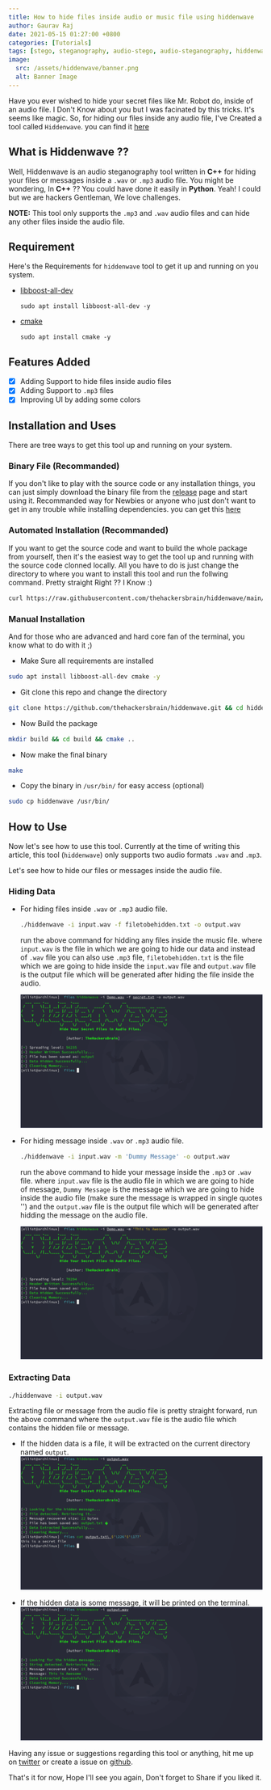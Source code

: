 ```yaml
---
title: How to hide files inside audio or music file using hiddenwave
author: Gaurav Raj
date: 2021-05-15 01:27:00 +0800
categories: [Tutorials]
tags: [stego, steganography, audio-stego, audio-steganography, hiddenwave, mr-robot, thehackersbrain]
image:
  src: /assets/hiddenwave/banner.png
  alt: Banner Image
---
```


Have you ever wished to hide your secret files like Mr. Robot do, inside of an audio file. I Don't Know about you but I was facinated by this tricks. It's seems like magic. So, for hiding our files inside any audio file, I've Created a tool called `Hiddenwave`. you can find it [here](https://github.com/thehackersbrain/hiddenwave)

## What is Hiddenwave ??
Well, Hiddenwave is an audio steganography tool written in **C++** for hiding your files or messages inside a `.wav` or `.mp3` audio file. You might be wondering, In **C++** ?? You could have done it easily in **Python**. Yeah! I could but we are hackers Gentleman, We love challenges.

**NOTE:** This tool only supports the `.mp3` and `.wav` audio files and can hide any other files inside the audio file.

## Requirement

Here's the Requirements for `hiddenwave` tool to get it up and running on you system.

- [libboost-all-dev](https://packages.debian.org/search?keywords=libboost-all-dev)
    ```
    sudo apt install libboost-all-dev -y
    ```
- [cmake](https://cmake.org/)
    ```
    sudo apt install cmake -y
    ```

## Features Added
- [x] Adding Support to hide files inside audio files
- [x] Adding Support to `.mp3` files
- [x] Improving UI by adding some colors

## Installation and Uses

There are tree ways to get this tool up and running on your system. 

### Binary File (Recommanded)
If you don't like to play with the source code or any installation things, you can just simply download the binary file from the [release](https://github.com/thehackersbrain/hiddenwave/releases/) page and start using it. Recommanded way for Newbies or anyone who just don't want to get in any trouble while installing dependencies. you can get this [here](https://github.com/thehackersbrain/hiddenwave/releases/download/1.2.1/hiddenwave)

### Automated Installation (Recommanded)
If you want to get the source code and want to build the whole package from yourself, then it's the easiest way to get the tool up and running with the source code clonned locally. All you have to do is just change the directory to where you want to install this tool and run the follwing command. Pretty straight Right ?? I Know :)
```bash
curl https://raw.githubusercontent.com/thehackersbrain/hiddenwave/main/install.sh -s | bash
```

### Manual Installation

And for those who are advanced and hard core fan of the terminal, you know what to do with it ;)

- Make Sure all requirements are installed
```bash
sudo apt install libboost-all-dev cmake -y
```
- Git clone this repo and change the directory
```bash
git clone https://github.com/thehackersbrain/hiddenwave.git && cd hiddenwave
```
- Now Build the package
```bash
mkdir build && cd build && cmake ..
```
- Now make the final binary
```bash
make
```
- Copy the binary in `/usr/bin/` for easy access \(optional\)
```bash
sudo cp hiddenwave /usr/bin/
```

## How to Use

Now let's see how to use this tool. Currently at the time of writing this article, this tool \(`hiddenwave`\) only supports two audio formats `.wav` and `.mp3`.

Let's see how to hide our files or messages inside the audio file.

### Hiding Data
- For hiding files inside `.wav` or `.mp3` audio file.
    ```bash
    ./hiddenwave -i input.wav -f filetobehidden.txt -o output.wav
    ```

    run the above command for hidding any files inside the music file. where `input.wav` is the file in which we are going to hide our data and instead of `.wav` file you can also use `.mp3` file, `filetobehidden.txt` is the file which we are going to hide inside the `input.wav` file and `output.wav` file is the output file which will be generated after hiding the file inside the audio.

    ![hidding file](/assets/hiddenwave/hidden_file.png)

- For hiding message inside `.wav` or `.mp3` audio file.
    ```bash
    ./hiddenwave -i input.wav -m 'Dummy Message' -o output.wav
    ```

    run the above command to hide your message inside the `.mp3` or `.wav` file. where `input.wav` file is the audio file in which we are going to hide of message, `Dummy Message` is the message which we are going to hide inside the audio file \(make sure the message is wrapped in single quotes ''\) and the `output.wav` file is the output file which will be generated after hidding the message on the audio file.

    ![hidding message](/assets/hiddenwave/hidden_message.png)

### Extracting Data

```bash
./hiddenwave -i output.wav
```

Extracting file or message from the audio file is pretty straight forward, run the above command where the `output.wav` file is the audio file which contains the hidden file or message.

- If the hidden data is a file, it will be extracted on the current directory named `output`.
![Extract File](/assets/hiddenwave/hidden_extract_file.png)

- If the hidden data is some message, it will be printed on the terminal.
![Extract Message](/assets/hiddenwave/hidden_extract_message.png)

Having any issue or suggestions regarding this tool or anything, hit me up on [twitter](https://twitter.com/thehackersbrain) or create a issue on [github](https://github.com/thehackersbrain/hiddenwave).

That's it for now, Hope I'll see you again, Don't forget to Share if you liked it.
